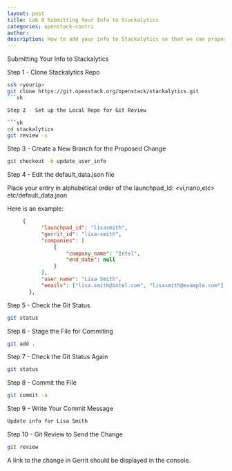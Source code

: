 ```yaml
---
layout: post
title: Lab 9 Submitting Your Info to Stackalytics
categories: openstack-contri
author: 
description: How to add your info to Stackalytics so that we can properly identify who is contributing and to what. Credit where credit is due.
---
```


Submitting Your Info to Stackalytics

Step 1 - Clone Stackalytics Repo

```sh
ssh <yourip>
git clone https://git.openstack.org/openstack/stackalytics.git
```sh

Step 2 - Set up the Local Repo for Git Review

```sh
cd stackalytics
git review -s
```

Step 3 - Create a New Branch for the Proposed Change

```sh
git checkout -b update_user_info
```

Step 4 - Edit the default_data.json file

Place your entry in alphabetical order of the launchpad_id: <vi,nano,etc> etc/default_data.json

Here is an example:

```json
     {
           "launchpad_id": "lisasmith",
           "gerrit_id": "lisa-smith",
           "companies": [
               {
                   "company_name": "Intel",
                   "end_date": null
               }
           ],
           "user_name": "Lisa Smith",
           "emails": ["lisa.smith@intel.com", "lisasmith@example.com"]
       },
```

Step 5 - Check the Git Status

```sh
git status
```

Step 6 - Stage the File for Commiting

```sh
git add .
```

Step 7 - Check the Git Status Again

```sh
git status
```

Step 8 - Commit the File

```sh
git commit -a
```

Step 9 - Write Your Commit Message

```sh
Update info for Lisa Smith
```

Step 10 - Git Review to Send the Change

```sh
git review
```

A link to the change in Gerrit should be displayed in the console.


   

